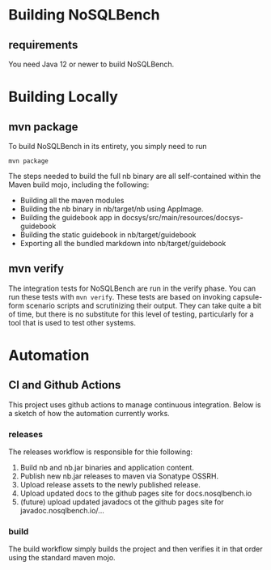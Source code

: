 # Building NoSQLBench

## requirements

You need Java 12 or newer to build NoSQLBench.

# Building Locally

## mvn package

To build NoSQLBench in its entirety, you simply need to run

`mvn package`

The steps needed to build the full nb binary are all self-contained
within the Maven build mojo, including the following:

- Building all the maven modules
- Building the nb binary in nb/target/nb using AppImage.
- Building the guidebook app in docsys/src/main/resources/docsys-guidebook
- Building the static guidebook in nb/target/guidebook
- Exporting all the bundled markdown into nb/target/guidebook

## mvn verify

The integration tests for NoSQLBench are run in the verify phase.
You can run these tests with `mvn verify`. These tests are based
on invoking capsule-form scenario scripts and scrutinizing their
output. They can take quite a bit of time, but there is no substitute
for this level of testing, particularly for a tool that is used
to test other systems.

# Automation

## CI and Github Actions

This project uses github actions to manage continuous integration.
Below is a sketch of how the automation currently works.

### releases

The releases workflow is responsible for thie following:

1. Build nb and nb.jar binaries and application content.
2. Publish new nb.jar releases to maven via Sonatype OSSRH.
3. Upload release assets to the newly published release.
4. Upload updated docs to the github pages site for docs.nosqlbench.io
5. (future) upload updated javadocs ot the github pages site for javadoc.nosqlbench.io/...

### build

The build workflow simply builds the project and then verifies it in that order
using the standard maven mojo.


